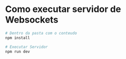 # Como executar servidor de Websockets

```bash
# Dentro da pasta com o conteudo
npm install

# Executar Servidor
npm run dev
```